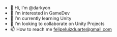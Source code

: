 - 👋 Hi, I’m @darkyon
- 👀 I’m interested in GameDev
- 🌱 I’m currently learning Unity
- 💞️ I’m looking to collaborate on Unity Projects
- 📫 How to reach me felipeluizduarte@gmail.com

<!---
darkyon/darkyon is a ✨ special ✨ repository because its `README.md` (this file) appears on your GitHub profile.
You can click the Preview link to take a look at your changes.
--->

